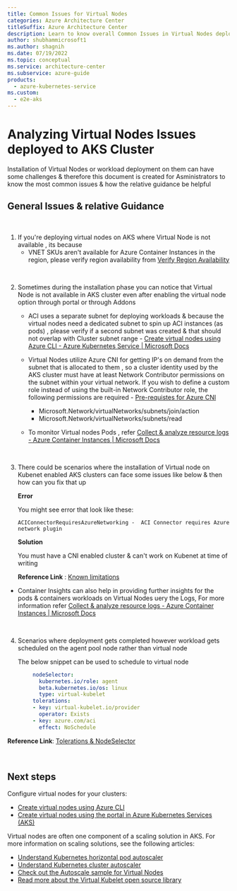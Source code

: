 ```yaml
---
title: Common Issues for Virtual Nodes
categories: Azure Architecture Center 
titleSuffix: Azure Architecture Center
description: Learn to know overall Common Issues in Virtual Nodes deployed for AKS, as part of a triage step for AKS clusters.
author: shubhammicrosoft1
ms.author: shagnih
ms.date: 07/19/2022
ms.topic: conceptual
ms.service: architecture-center
ms.subservice: azure-guide
products:
  - azure-kubernetes-service
ms.custom:
  - e2e-aks
---
```

# Analyzing Virtual Nodes Issues deployed to AKS Cluster

Installation of Virtual Nodes or workload deployment on them can have some challenges & therefore this document is created for Asministrators to know the most common issues & how the relative guidance be helpful

## General Issues & relative Guidance

<br/>

1. If you're deploying virtual nodes on AKS where Virtual Node is not available , its because
   * VNET SKUs aren't available for Azure Container Instances in the region, please verify region availability from [Verify Region Availability](/azure/aks/virtual-nodes)

<br/>

2. Sometimes during the installation phase you can notice that Virtual Node is not available in AKS cluster even after enabling the virtual node option through portal or through Addons
   * ACI uses a separate subnet for deploying workloads & because the virtual nodes need a dedicated subnet to spin up ACI instances (as pods) , please verify if a second subnet was created & that should not overlap with Cluster subnet range -   [Create virtual nodes using Azure CLI - Azure Kubernetes Service | Microsoft Docs](/azure/aks/virtual-nodes-cli)
   
   * Virtual Nodes utilize Azure CNI for getting IP's on demand from the subnet that is allocated to them , so a cluster identity used by the AKS cluster must have at least Network Contributor permissions on the subnet within your virtual network. If you wish to define a custom role instead of using the built-in Network Contributor role, the following permissions are required - [Pre-requistes for Azure CNI](/azure/aks/configure-azure-cni#prerequisites)
        * Microsoft.Network/virtualNetworks/subnets/join/action
        * Microsoft.Network/virtualNetworks/subnets/read
    * To monitor Virtual nodes Pods , refer [Collect & analyze resource logs - Azure Container Instances | Microsoft Docs](/azure/container-instances/container-instances-log-analytics)

  
<br/>


3. There could be scenarios where the installation of Virtual node on Kubenet enabled AKS clusters can face some issues like below & then how can you fix that up

    **Error** 

    You might see error that look like these:

    ```output
    ACIConnectorRequiresAzureNetworking -  ACI Connector requires Azure network plugin
    ```
    **Solution**

    You must have a CNI enabled cluster & can't work on Kubenet at time of writing


    **Reference Link** : [Known limitations](/azure/aks/virtual-nodes#known-limitations)
* Container Insights can also help in providing further insights for the pods & containers workloads on Virtual Nodes uery the Logs, For more information refer [Collect & analyze resource logs - Azure Container Instances | Microsoft Docs](/azure/azure-monitor/containers/container-insights-log-query)

        

<br/>

4. Scenarios where deployment gets completed however workload gets scheduled on the agent pool node rather than virtual node

     The below snippet can be used to schedule to virtual node

```yaml
        nodeSelector:
          kubernetes.io/role: agent
          beta.kubernetes.io/os: linux
          type: virtual-kubelet
        tolerations:
        - key: virtual-kubelet.io/provider
          operator: Exists
        - key: azure.com/aci
          effect: NoSchedule
```

**Reference Link**: [Tolerations & NodeSelector](/azure/aks/virtual-nodes-cli#deploy-a-sample-app)

<br/>



## Next steps

Configure virtual nodes for your clusters:

* [Create virtual nodes using Azure CLI](/azure/aks/virtual-nodes-cli)
* [Create virtual nodes using the portal in Azure Kubernetes Services (AKS)](/azure/aks/virtual-nodes-portal)

Virtual nodes are often one component of a scaling solution in AKS. For more information on scaling solutions, see the following articles:

* [Understand Kubernetes horizontal pod autoscaler](/azure/aks/concepts-scale#horizontal-pod-autoscaler)
* [Understand Kubernetes cluster autoscaler](/azure/aks/concepts-scale#cluster-autoscaler)
* [Check out the Autoscale sample for Virtual Nodes](https://github.com/Azure-Samples/virtual-node-autoscale)
* [Read more about the Virtual Kubelet open source library](https://github.com/virtual-kubelet/virtual-kubelet)
